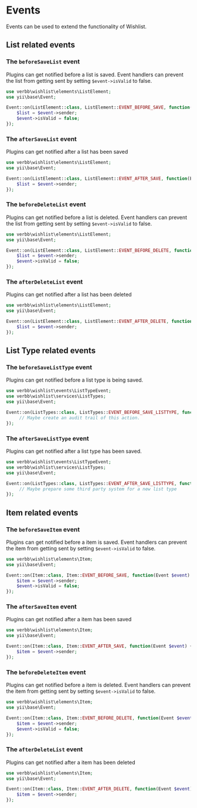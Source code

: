 # Events

Events can be used to extend the functionality of Wishlist.

## List related events

### The `beforeSaveList` event

Plugins can get notified before a list is saved. Event handlers can prevent the list from getting sent by setting `$event->isValid` to false.

```php
use verbb\wishlist\elements\ListElement;
use yii\base\Event;

Event::on(ListElement::class, ListElement::EVENT_BEFORE_SAVE, function(Event $event) {
    $list = $event->sender;
    $event->isValid = false;
});
```

### The `afterSaveList` event

Plugins can get notified after a list has been saved

```php
use verbb\wishlist\elements\ListElement;
use yii\base\Event;

Event::on(ListElement::class, ListElement::EVENT_AFTER_SAVE, function(Event $event) {
    $list = $event->sender;
});
```

### The `beforeDeleteList` event

Plugins can get notified before a list is deleted. Event handlers can prevent the list from getting sent by setting `$event->isValid` to false.

```php
use verbb\wishlist\elements\ListElement;
use yii\base\Event;

Event::on(ListElement::class, ListElement::EVENT_BEFORE_DELETE, function(Event $event) {
    $list = $event->sender;
    $event->isValid = false;
});
```

### The `afterDeleteList` event

Plugins can get notified after a list has been deleted

```php
use verbb\wishlist\elements\ListElement;
use yii\base\Event;

Event::on(ListElement::class, ListElement::EVENT_AFTER_DELETE, function(Event $event) {
    $list = $event->sender;
});
```


## List Type related events

### The `beforeSaveListType` event

Plugins can get notified before a list type is being saved.

```php
use verbb\wishlist\events\ListTypeEvent;
use verbb\wishlist\services\ListTypes;
use yii\base\Event;

Event::on(ListTypes::class, ListTypes::EVENT_BEFORE_SAVE_LISTTYPE, function(ListTypeEvent $event) {
     // Maybe create an audit trail of this action.
});
```

### The `afterSaveListType` event

Plugins can get notified after a list type has been saved.

```php
use verbb\wishlist\events\ListTypeEvent;
use verbb\wishlist\services\ListTypes;
use yii\base\Event;

Event::on(ListTypes::class, ListTypes::EVENT_AFTER_SAVE_LISTTYPE, function(ListTypeEvent $event) {
     // Maybe prepare some third party system for a new list type
});
```


## Item related events

### The `beforeSaveItem` event

Plugins can get notified before a item is saved. Event handlers can prevent the item from getting sent by setting `$event->isValid` to false.

```php
use verbb\wishlist\elements\Item;
use yii\base\Event;

Event::on(Item::class, Item::EVENT_BEFORE_SAVE, function(Event $event) {
    $item = $event->sender;
    $event->isValid = false;
});
```

### The `afterSaveItem` event

Plugins can get notified after a item has been saved

```php
use verbb\wishlist\elements\Item;
use yii\base\Event;

Event::on(Item::class, Item::EVENT_AFTER_SAVE, function(Event $event) {
    $item = $event->sender;
});
```

### The `beforeDeleteItem` event

Plugins can get notified before a item is deleted. Event handlers can prevent the item from getting sent by setting `$event->isValid` to false.

```php
use verbb\wishlist\elements\Item;
use yii\base\Event;

Event::on(Item::class, Item::EVENT_BEFORE_DELETE, function(Event $event) {
    $item = $event->sender;
    $event->isValid = false;
});
```

### The `afterDeleteList` event

Plugins can get notified after a item has been deleted

```php
use verbb\wishlist\elements\Item;
use yii\base\Event;

Event::on(Item::class, Item::EVENT_AFTER_DELETE, function(Event $event) {
    $item = $event->sender;
});
```
